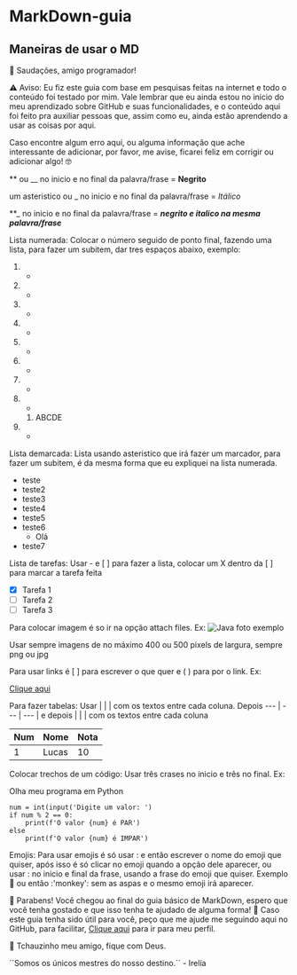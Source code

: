 # MarkDown-guia
## Maneiras de usar o MD

🤙 Saudações, amigo programador! 

⚠️ Aviso: Eu fiz este guia com base em pesquisas feitas na internet e todo o conteúdo foi testado por mim. Vale lembrar que eu ainda estou no inicio do meu aprendizado sobre GitHub e suas funcionalidades, e o conteúdo aqui foi feito pra auxiliar pessoas que, assim como eu, ainda estão aprendendo a usar as coisas por aqui. 

Caso encontre algum erro aqui, ou alguma informação que ache interessante de adicionar, por favor, me avise, ficarei feliz em corrigir ou adicionar algo! 🤓

** ou __  no inicio e no final da palavra/frase = **Negrito** 

um asteristico ou _  no inicio e no final da palavra/frase = *Itálico*

**_ no inicio e no final da palavra/frase = **_negrito e italico na mesma palavra/frase_**

Lista numerada: Colocar o número seguido de ponto final, fazendo uma lista, para fazer um subitem, dar tres espaços abaixo, exemplo: 

1. -
2. -
3. -
4. -
5. -
6. -
7. -
8. -
    1. ABCDE
9. -
 
 Lista demarcada: Lista usando asteristico que irá fazer um marcador, para fazer um subitem, é da mesma forma que eu expliquei na lista numerada.
 
* teste
* teste2
* teste3
* teste4
* teste5
* teste6
   * Olá 
* teste7


Lista de tarefas: Usar - e [ ] para fazer a lista, colocar um X dentro da [ ] para marcar a tarefa feita
- [x] Tarefa 1 
- [ ] Tarefa 2
- [ ] Tarefa 3

Para colocar imagem é so ir na opção attach files. Ex:
![Java foto exemplo](https://user-images.githubusercontent.com/92893768/139097087-d4e36588-816f-45d5-a862-5387020143c7.jpg)

Usar sempre imagens de no máximo 400 ou 500 pixels de largura, sempre png ou jpg

Para usar links é [ ] para escrever o que quer e ( ) para por o link. Ex:

[Clique aqui](https://github.com/lucasnogueiragomes)


Para fazer tabelas: Usar |  |  | com os textos entre cada coluna. Depois --- | --- | --- | e depois |  |  | com os textos entre cada coluna

Num | Nome | Nota
---| --- | --- |
1 | Lucas | 10

Colocar trechos de um código: Usar três crases no inicio e três no final. Ex:

Olha meu programa em Python
```
num = int(input('Digite um valor: ')
if num % 2 == 0:
    print(f'O valor {num} é PAR')
else
    print(f'O valor {num} é IMPAR')
```

Emojis: Para usar emojis é só usar  :  e então escrever o nome do emoji que quiser, após isso é só clicar no emoji quando a opção dele aparecer, ou usar : no inicio e final da frase, usando a frase do emoji que quiser. Exemplo 🐒 ou então :'monkey': sem as aspas e o mesmo emoji irá aparecer.


🥇 Parabens! Você chegou ao final do guia básico de MarkDown, espero que você tenha gostado e que isso tenha te ajudado de alguma forma!
🤝 Caso este guia tenha sido útil para você, peço que me ajude me seguindo aqui no GitHub, para facilitar, [Clique aqui](https://github.com/lucasnogueiragomes) para ir para meu perfil. 

🕺 Tchauzinho meu amigo, fique com Deus.

´´Somos os únicos mestres do nosso destino.´´ - Irelia 
